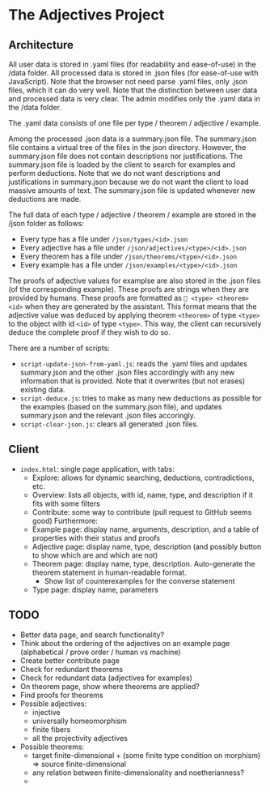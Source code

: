 # The Adjectives Project

## Architecture

All user data is stored in .yaml files (for readability and ease-of-use) in the /data folder.
All processed data is stored in .json files (for ease-of-use with JavaScript).
Note that the browser not need parse .yaml files, only .json files, which it can do very well.
Note that the distinction between user data and processed data is very clear.
The admin modifies only the .yaml data in the /data folder.

The .yaml data consists of one file per type / theorem / adjective / example.

Among the processed .json data is a summary.json file.
The summary.json file contains a virtual tree of the files in the json directory.
However, the summary.json file does not contain descriptions nor justifications.
The summary.json file is loaded by the client to search for examples and perform deductions.
Note that we do not want descriptions and justifications in summary.json because we do not want the client to load massive amounts of text.
The summary.json file is updated whenever new deductions are made.

The full data of each type / adjective / theorem / example are stored in the /json folder as follows:
- Every type has a file under `/json/types/<id>.json`
- Every adjective has a file under `/json/adjectives/<type>/<id>.json`
- Every theorem has a file under `/json/theorems/<type>/<id>.json`
- Every example has a file under `/json/examples/<type>/<id>.json`

The proofs of adjective values for examplse are also stored in the .json files (of the corresponding example).
These proofs are strings when they are provided by humans.
These proofs are formatted as `🤖 <type> <theorem> <id>` when they are generated by the assistant.
This format means that the adjective value was deduced by applying theorem `<theorem>` of type `<type>` to the object with id `<id>` of type `<type>`.
This way, the client can recursively deduce the complete proof if they wish to do so.

There are a number of scripts:
- `script-update-json-from-yaml.js`: reads the .yaml files and updates summary.json and the other .json files accordingly with any new information that is provided. Note that it overwrites (but not erases) existing data.
- `script-deduce.js`: tries to make as many new deductions as possible for the examples (based on the summary.json file), and updates summary.json and the relevant .json files accoringly.
- `script-clear-json.js`: clears all generated .json files.


## Client

- `index.html`: single page application, with tabs:
  - Explore: allows for dynamic searching, deductions, contradictions, etc.
  - Overview: lists all objects, with id, name, type, and description if it fits
              with some filters
  - Contribute: some way to contribute (pull request to GitHub seems good)
  Furthermore:
  - Example page: display name, arguments, description, and a table of properties with their status and proofs
  - Adjective page: display name, type, description (and possibly button to show which are and which are not)
  - Theorem page: display name, type, description. Auto-generate the theorem statement in human-readable format.
    - Show list of counterexamples for the converse statement
  - Type page: display name, parameters

## TODO

- Better data page, and search functionality?
- Think about the ordering of the adjectives on an example page (alphabetical / prove order / human vs machine)
- Create better contribute page
- Check for redundant theorems
- Check for redundant data (adjectives for examples)
- On theorem page, show where theorems are applied?
- Find proofs for theorems
- Possible adjectives:
  - injective
  - universally homeomorphism
  - finite fibers
  - all the projectivity adjectives
- Possible theorems:
  - target finite-dimensional + (some finite type condition on morphism) => source finite-dimensional
  - any relation between finite-dimensionality and noetherianness?
  - 